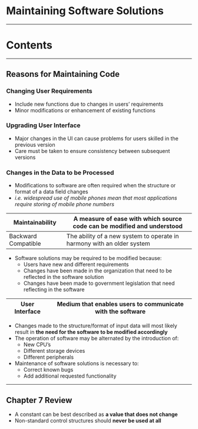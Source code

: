 # Maintaining Software Solutions

---

# Contents

---

## Reasons for Maintaining Code

### Changing User Requirements

- Include new functions due to changes in users’ requirements
- Minor modifications or enhancement of existing functions

### Upgrading User Interface

- Major changes in the UI can cause problems for users skilled in the previous version
- Care must be taken to ensure consistency between subsequent versions

### Changes in the Data to be Processed

- Modifications to software are often required when the structure or format of a data field changes
- *i.e. widespread use of mobile phones mean that most applications require storing of mobile phone numbers*

| Maintainability | A measure of ease with which source code can be modified and understood |
| --- | --- |
| Backward Compatible | The ability of a new system to operate in harmony with an older system |
- Software solutions may be required to be modified because:
    - Users have new and different requirements
    - Changes have been made in the organization that need to be reflected in the software solution
    - Changes have been made to government legislation that need reflecting in the software

| User Interface | Medium that enables users to communicate with the software |
| --- | --- |
- Changes made to the structure/format of input data will most likely result in **the need for the software to be modified accordingly**
- The operation of software may be alternated by the introduction of:
    - New CPU’s
    - Different storage devices
    - Different peripherals
- Maintenance of software solutions is necessary to:
    - Correct known bugs
    - Add additional requested functionality

---

## Chapter 7 Review

- A constant can be best described as **a value that does not change**
- Non-standard control structures should **never be used at all**